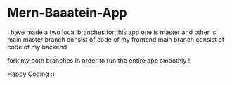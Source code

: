 # Mern-Baaatein-App

I have made a two local branches for this app 
one is master and other is main 
master branch consist of code of my frontend
main branch consist of code of my backend

fork my both branches 
In order to run the entire app smoothly !!

Happy Coding :)
